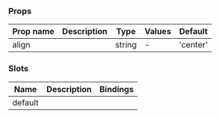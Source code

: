### Props

| Prop name | Description | Type   | Values | Default  |
| --------- | ----------- | ------ | ------ | -------- |
| align     |             | string | -      | 'center' |

### Slots

| Name    | Description | Bindings |
| ------- | ----------- | -------- |
| default |             |          |
